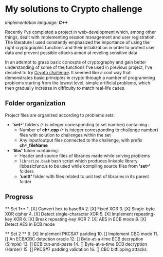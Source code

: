 My solutions to Crypto challenge
===============================
*Implementation language: __C++__*

Recently I've completed a project in web-development which, among other things, dealt with implementing session management and user registration. The literature I used constantly emphasized the importance of using the right cryptographic functions and their initialization in order to protect user data and prevent possible attacks aimed at reveling sensitive data.

In an attempt to grasp basic concepts of cryptography and gain better understanding of some of the functions I've used in previous project, I've decided to try [Crypto challenge](https://cryptopals.com/). It seemed like a cool way that demonstrates basic principles in crypto through a number of programming problems starting from the lowest level, simple artificial problems, which then gradually increase in difficulty to match real-life cases.

## Folder organization
Project files are organized according to problems sets:

* **'set``*``'** folders (``*`` is integer corresponding to set number) containing :
  * Number of **ch``*``.cpp** (``*`` is integer corresponding to challenge number) files with solution to challenges within the set
  *  Any input/output files connected to the challenge, with prefix **ch``*``\_fileName**
* **'libs'** folder containing:
  * Header and source files of libraries made while solving problems
  * `librarize.bash` bash script which produces linkable library libbasicfunc.a to be used while compiling source files from **'set``*``'** folders
  * **'unitt'** folder with files related to unit test of libraries in its parent folder

## Progress
** Set 1**
    1. [X]  Convert hex to base64
    2. [X]  Fixed XOR
    3. [X]  Single-byte XOR cipher
    4. [X]  Detect single-character XOR
    5. [X]  Implement repeating-key XOR
    6. [X]  Break repeating-key XOR
    7. [X]  AES in ECB mode
    8. [X]  Detect AES in ECB mode

** Set 2 **
     9. [X]  Implement PKCS#7 padding
    10. []  Implement CBC mode
    11. []  An ECB/CBC detection oracle
    12. []  Byte-at-a-time ECB decryption (Simple)
    13. []  ECB cut-and-paste
    14. []  Byte-at-a-time ECB decryption (Harder)
    15. []  PKCS#7 padding validation
    16. []  CBC bitflipping attacks
